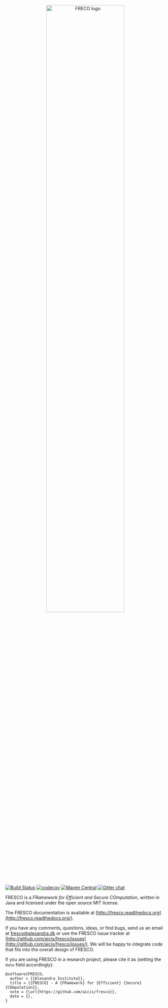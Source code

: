
<p align="center">
<img src="https://raw.githubusercontent.com/aicis/fresco/master/fresco%20logo-artwork.svg" alt="FRECO logo" width=70% />
</p>

#

[![Build Status](https://travis-ci.org/aicis/fresco.svg?branch=master)](https://travis-ci.org/aicis/fresco) [![codecov](https://codecov.io/gh/aicis/fresco/branch/master/graph/badge.svg)](https://codecov.io/gh/aicis/fresco) [![Maven Central](https://maven-badges.herokuapp.com/maven-central/dk.alexandra.fresco/core/badge.svg)](https://maven-badges.herokuapp.com/maven-central/dk.alexandra.fresco/core) [![Gitter chat](https://badges.gitter.im/gitterHQ/gitter.svg)](https://gitter.im/FRESCO-MPC/Lobby)

FRESCO is a *FRamework for Efficient and Secure COmputation*, written
in Java and licensed under the open source MIT license.

The FRESCO documentation is available at
[http://fresco.readthedocs.org](http://fresco.readthedocs.org/).

If you have any comments, questions, ideas, or find bugs, send us an
email at fresco@alexandra.dk or use the FRESCO issue tracker at
[http://github.com/aicis/fresco/issues](http://github.com/aicis/fresco/issues/).
We will be happy to integrate code that fits into the overall design
of FRESCO.

If you are using FRESCO in a research project, please cite it as (setting the `date` field accordingly):

```
@software{FRESCO,
  author = {{Alexandra Institute}},
  title = {{FRESCO} - A {FRamework} for {Efficient} {Secure} {COmputation}},
  note = {\url{https://github.com/aicis/fresco}},
  date = {},
}
```
